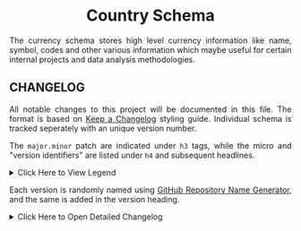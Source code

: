 <h1 align = "center">Country Schema</h1>

<div align = "justify">

The currency schema stores high level currency information like name, symbol, codes and other various information which maybe
useful for certain internal projects and data analysis methodologies.

## CHANGELOG

All notable changes to this project will be documented in this file. The format is based on
[Keep a Changelog](https://keepachangelog.com/en/1.1.0/) styling guide. Individual schema is tracked seperately with an
unique version number.

The `major.minor` patch are indicated under `h3` tags, while the micro and "version identifiers" are listed under `h4` and
subsequent headlines.

<details>
<summary>Click Here to View Legend</summary>

  * 🎉 - **Major Feature** : something big that was not available before.
  * ✨ - **Feature Enhancement** : a miscellaneous minor improvement of an existing feature.
  * 🛠️ - **Patch/Fix** : something that previously didn't work as documented - or according to reasonable expectations - should now work.
  * ⚙️ - **Code Efficiency** : an existing feature now may not require as much computation or memory.
  * 💣 - **Code Refactoring** : a breakable change often associated with `major` version bump.

</details>

Each version is randomly named using [GitHub Repository Name Generator](https://alator21.github.io/repository-name-generator/),
and the same is added in the version heading.

<details>
<summary>Click Here to Open Detailed Changelog</summary>

### v1.0 | Flashy Fire

The version aims to provide a default schema to track currency information. For more details on the use case, check
the initial [story #4](https://github.com/digitphilia/dataway/issues/4) for more details.

#### v1.0.0 | Release Date: 2025-02-27

  * 🎉 A master *metadata* table that tracks currency type and subtypes. It creates a unique primary key which are
    referenced in the currency details table.
  * 🎉 Add currency details like name, symbol and minor units information with relevant check information.

</details>

</div>
